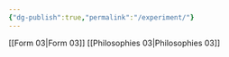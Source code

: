 ```yaml
---
{"dg-publish":true,"permalink":"/experiment/"}
---
```



[[Form 03\|Form 03]]
[[Philosophies 03\|Philosophies 03]]